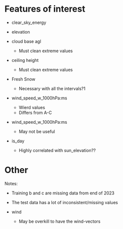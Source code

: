 # Features of interest


- clear_sky_energy
- elevation
- cloud base agl
  - Must clean extreme values
- ceiling height
  - Must clean extreme values
- Fresh Snow
  - Necessary with all the intervals?1
- wind_speed_w_1000hPa:ms
  - Wierd values
  - Differs from A-C
- wind_speed_w_1000hPa:ms
  - May not be useful

- is_day
  - Highly correlated with sun_elevation??


# Other
Notes:
- Training b and c are missing data from end of 2023
- The test data has a lot of inconsistent/missing values

- wind
  - May be overkill to have the wind-vectors
